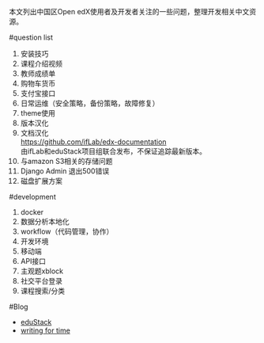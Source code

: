 本文列出中国区Open edX使用者及开发者关注的一些问题，整理开发相关中文资源。

#question list
1. 安装技巧
2. 课程介绍视频
3. 教师成绩单
4. 购物车货币
5. 支付宝接口
6. 日常运维（安全策略，备份策略，故障修复）
7. theme使用
8. 版本汉化
9. 文档汉化  
https://github.com/ifLab/edx-documentation  
由ifLab和eduStack项目组联合发布，不保证追踪最新版本。
10. 与amazon S3相关的存储问题
11. Django Admin 退出500错误
12. 磁盘扩展方案

#development
1. docker
2. 数据分析本地化
3. workflow（代码管理，协作）
4. 开发环境
5. 移动端
6. API接口
7. 主观题xblock
8. 社交平台登录
9. 课程搜索/分类

#Blog
*  [eduStack](http://edustack.org/)
*  [writing for time](http://wwj718.github.io/category/edx.html)
